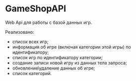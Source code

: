 # GameShopAPI

Web Api для работы с базой данных игр.

Реализовано:
- список всех игр;
- информация об игре (включая категории этой игры) по идентификатору;
- список игр по идентификатору категории;
- создание записи новой игру из данных тела запроса;
- обновление\удаление данных об игре;
- список категорий.
